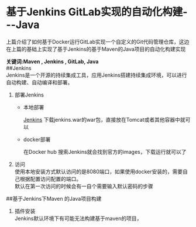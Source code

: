 # 基于Jenkins GitLab实现的自动化构建---Java  

上篇介绍了如何基于Docker运行GitLab实现一个自定义的Git代码管理仓库，这边在上篇的基础上实现了基于Jenkins的基于Maven的Java项目的自动化构建实现   

__关键词:Maven , Jenkins , GitLab, Java__    
##Jenkins   
Jenkins是一个开源的持续集成工具，应用Jenkins搭建持续集成环境，可以进行自动构建、自动编译和部署。  

1. 部署Jenkins  
    * 本地部署
      
        [Jenkins](http://jenkins-ci.org/) 下载jenkins.war的war包，直接放在Tomcat或者其他容器中就可以   
    * docker部署  
        
        在Docker hub 搜索Jenkins就会找到官方的images，下载运行就可以了  

2. 访问  
    使用本地安装方式默认访问的是8080端口，如果使用docker安装的，需要自己根据配置访问配置的端口。  
    默认在第一次访问的时候会有一自个需要输入默认密码的步骤  
    




##基于Jenkins下Maven 的Java项目构建  
1. 插件安装  
    Jenkins默认环境下有可能无法构建基于maven的项目，

